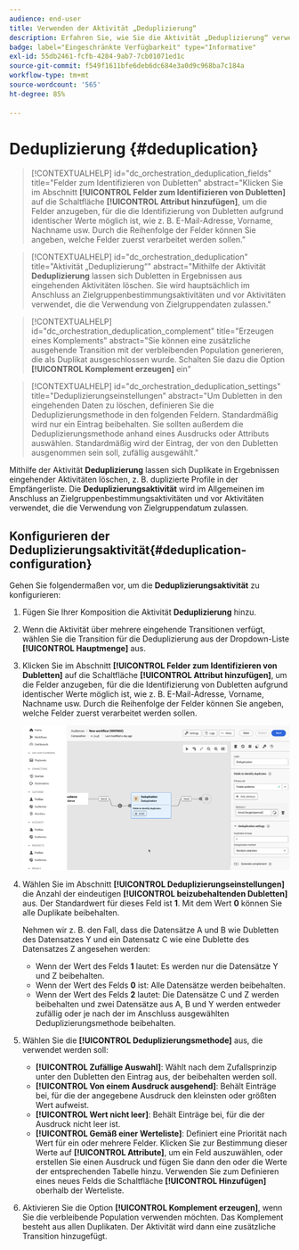 ```yaml
---
audience: end-user
title: Verwenden der Aktivität „Deduplizierung“
description: Erfahren Sie, wie Sie die Aktivität „Deduplizierung“ verwenden.
badge: label="Eingeschränkte Verfügbarkeit" type="Informative"
exl-id: 55db2461-fcfb-4284-9ab7-7cb01071ed1c
source-git-commit: f549f1611bfe6deb6dc684e3a0d9c968ba7c184a
workflow-type: tm+mt
source-wordcount: '565'
ht-degree: 85%

---
```


# Deduplizierung {#deduplication}

>[!CONTEXTUALHELP]
>id="dc_orchestration_deduplication_fields"
>title="Felder zum Identifizieren von Dubletten"
>abstract="Klicken Sie im Abschnitt **[!UICONTROL Felder zum Identifizieren von Dubletten]** auf die Schaltfläche **[!UICONTROL Attribut hinzufügen]**, um die Felder anzugeben, für die die Identifizierung von Dubletten aufgrund identischer Werte möglich ist, wie z. B. E-Mail-Adresse, Vorname, Nachname usw. Durch die Reihenfolge der Felder können Sie angeben, welche Felder zuerst verarbeitet werden sollen."

>[!CONTEXTUALHELP]
>id="dc_orchestration_deduplication"
>title="Aktivität „Deduplizierung“"
>abstract="Mithilfe der Aktivität **Deduplizierung** lassen sich Dubletten in Ergebnissen aus eingehenden Aktivitäten löschen. Sie wird hauptsächlich im Anschluss an Zielgruppenbestimmungsaktivitäten und vor Aktivitäten verwendet, die die Verwendung von Zielgruppendaten zulassen."

>[!CONTEXTUALHELP]
>id="dc_orchestration_deduplication_complement"
>title="Erzeugen eines Komplements"
>abstract="Sie können eine zusätzliche ausgehende Transition mit der verbleibenden Population generieren, die als Duplikat ausgeschlossen wurde. Schalten Sie dazu die Option **[!UICONTROL Komplement erzeugen]** ein"

>[!CONTEXTUALHELP]
>id="dc_orchestration_deduplication_settings"
>title="Deduplizierungseinstellungen"
>abstract="Um Dubletten in den eingehenden Daten zu löschen, definieren Sie die Deduplizierungsmethode in den folgenden Feldern. Standardmäßig wird nur ein Eintrag beibehalten. Sie sollten außerdem die Deduplizierungsmethode anhand eines Ausdrucks oder Attributs auswählen. Standardmäßig wird der Eintrag, der von den Dubletten ausgenommen sein soll, zufällig ausgewählt."

Mithilfe der Aktivität **Deduplizierung** lassen sich Duplikate in Ergebnissen eingehender Aktivitäten löschen, z. B. duplizierte Profile in der Empfängerliste. Die **Deduplizierungsaktivität** wird im Allgemeinen im Anschluss an Zielgruppenbestimmungsaktivitäten und vor Aktivitäten verwendet, die die Verwendung von Zielgruppendatum zulassen.

## Konfigurieren der Deduplizierungsaktivität{#deduplication-configuration}

Gehen Sie folgendermaßen vor, um die **Deduplizierungsaktivität** zu konfigurieren:

1. Fügen Sie Ihrer Komposition die Aktivität **Deduplizierung** hinzu.

1. Wenn die Aktivität über mehrere eingehende Transitionen verfügt, wählen Sie die Transition für die Deduplizierung aus der Dropdown-Liste **[!UICONTROL Hauptmenge]** aus.

1. Klicken Sie im Abschnitt **[!UICONTROL Felder zum Identifizieren von Dubletten]** auf die Schaltfläche **[!UICONTROL Attribut hinzufügen]**, um die Felder anzugeben, für die die Identifizierung von Dubletten aufgrund identischer Werte möglich ist, wie z. B. E-Mail-Adresse, Vorname, Nachname usw. Durch die Reihenfolge der Felder können Sie angeben, welche Felder zuerst verarbeitet werden sollen.

   ![](../assets/deduplication.png)

1. Wählen Sie im Abschnitt **[!UICONTROL Deduplizierungseinstellungen]** die Anzahl der eindeutigen **[!UICONTROL beizubehaltenden Dubletten]** aus. Der Standardwert für dieses Feld ist **1**. Mit dem Wert **0** können Sie alle Duplikate beibehalten.

   Nehmen wir z. B. den Fall, dass die Datensätze A und B wie Dubletten des Datensatzes Y und ein Datensatz C wie eine Dublette des Datensatzes Z angesehen werden:

   * Wenn der Wert des Felds **1** lautet: Es werden nur die Datensätze Y und Z beibehalten.
   * Wenn der Wert des Felds **0** ist: Alle Datensätze werden beibehalten.
   * Wenn der Wert des Felds **2** lautet: Die Datensätze C und Z werden beibehalten und zwei Datensätze aus A, B und Y werden entweder zufällig oder je nach der im Anschluss ausgewählten Deduplizierungsmethode beibehalten.

1. Wählen Sie die **[!UICONTROL Deduplizierungsmethode]** aus, die verwendet werden soll:

   * **[!UICONTROL Zufällige Auswahl]**: Wählt nach dem Zufallsprinzip unter den Dubletten den Eintrag aus, der beibehalten werden soll.
   * **[!UICONTROL Von einem Ausdruck ausgehend]**: Behält Einträge bei, für die der angegebene Ausdruck den kleinsten oder größten Wert aufweist.
   * **[!UICONTROL Wert nicht leer]**: Behält Einträge bei, für die der Ausdruck nicht leer ist.
   * **[!UICONTROL Gemäß einer Werteliste]**: Definiert eine Priorität nach Wert für ein oder mehrere Felder. Klicken Sie zur Bestimmung dieser Werte auf **[!UICONTROL Attribute]**, um ein Feld auszuwählen, oder erstellen Sie einen Ausdruck und fügen Sie dann den oder die Werte der entsprechenden Tabelle hinzu. Verwenden Sie zum Definieren eines neues Felds die Schaltfläche **[!UICONTROL Hinzufügen]** oberhalb der Werteliste.

1. Aktivieren Sie die Option **[!UICONTROL Komplement erzeugen]**, wenn Sie die verbleibende Population verwenden möchten. Das Komplement besteht aus allen Duplikaten. Der Aktivität wird dann eine zusätzliche Transition hinzugefügt.

<!--
## Example{#deduplication-example}

In the following example, use a deduplication activity to exclude duplicates from the target before sending a delivery. The identified duplicated profiles are added to a dedicated audience that can be reused if necessary. Choose the **Email** address to identify the duplicates. Keep 1 entry and select the **Random** deduplication method.

![](../assets/workflow-deduplication-example.png)
-->
